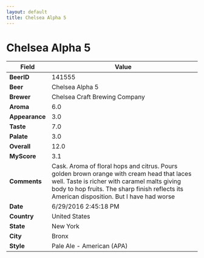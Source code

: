 ```yaml
---
layout: default
title: Chelsea Alpha 5
---
```


# Chelsea Alpha 5

| Field         | Value     |
|---------------|-----------|
| **BeerID** | 141555 |
| **Beer** | Chelsea Alpha 5 |
| **Brewer** | Chelsea Craft Brewing Company |
| **Aroma** | 6.0 |
| **Appearance** | 3.0 |
| **Taste** | 7.0 |
| **Palate** | 3.0 |
| **Overall** | 12.0 |
| **MyScore** | 3.1 |
| **Comments** | Cask. Aroma of floral hops and citrus. Pours golden brown orange with cream head that laces well. Taste is richer with caramel malts giving body to hop fruits. The sharp finish reflects its American disposition. But I have had worse |
| **Date** | 6/29/2016 2:45:18 PM |
| **Country** | United States |
| **State** | New York |
| **City** | Bronx |
| **Style** | Pale Ale - American (APA) |
